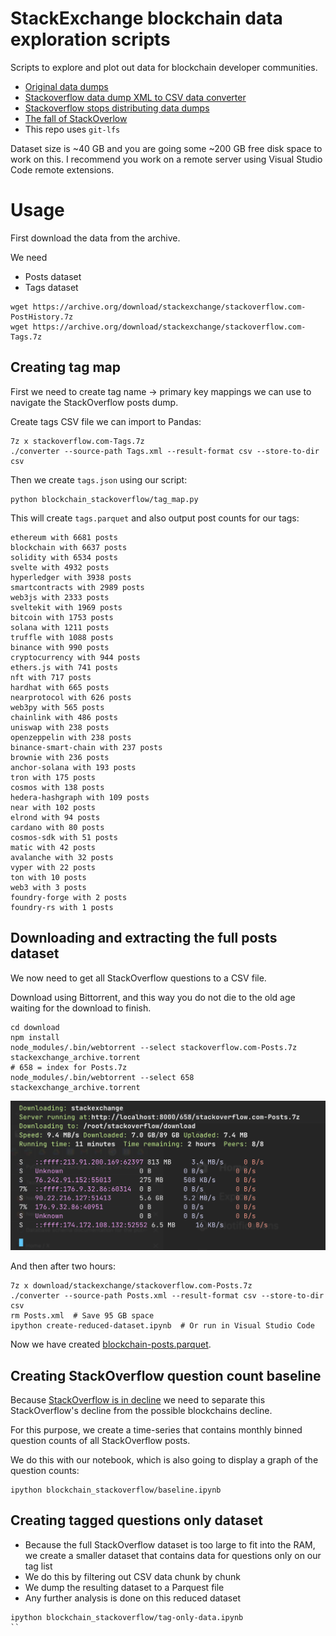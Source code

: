 # StackExchange blockchain data exploration scripts

Scripts to explore and plot out data for blockchain developer communities.

- [Original data dumps](https://archive.org/details/stackexchange)
- [Stackoverflow data dump XML to CSV data converter](https://github.com/SkobelevIgor/stackexchange-xml-converter)
- [Stackoverflow stops distributing data dumps](https://meta.stackoverflow.com/a/425121/315168)
- [The fall of StackOverlow](https://observablehq.com/@ayhanfuat/the-fall-of-stack-overflow)  
- This repo uses `git-lfs`

Dataset size is ~40 GB and you are going some ~200 GB free disk space to work on this.
I recommend you work on a remote server using Visual Studio Code remote extensions.

# Usage

First download the data from the archive.

We need

- Posts dataset
- Tags dataset

```shell
wget https://archive.org/download/stackexchange/stackoverflow.com-PostHistory.7z
wget https://archive.org/download/stackexchange/stackoverflow.com-Tags.7z
```

## Creating tag map

First we need to create tag name -> primary key mappings
we can use to navigate the StackOverflow posts dump.

Create tags CSV file we can import to Pandas:

```shell
7z x stackoverflow.com-Tags.7z
./converter --source-path Tags.xml --result-format csv --store-to-dir csv
```

Then we create `tags.json` using our script:

```shell
python blockchain_stackoverflow/tag_map.py 
```

This will create `tags.parquet` and also output post counts for our tags:

```
ethereum with 6681 posts
blockchain with 6637 posts
solidity with 6534 posts
svelte with 4932 posts
hyperledger with 3938 posts
smartcontracts with 2989 posts
web3js with 2333 posts
sveltekit with 1969 posts
bitcoin with 1753 posts
solana with 1211 posts
truffle with 1088 posts
binance with 990 posts
cryptocurrency with 944 posts
ethers.js with 741 posts
nft with 717 posts
hardhat with 665 posts
nearprotocol with 626 posts
web3py with 565 posts
chainlink with 486 posts
uniswap with 238 posts
openzeppelin with 238 posts
binance-smart-chain with 237 posts
brownie with 236 posts
anchor-solana with 193 posts
tron with 175 posts
cosmos with 138 posts
hedera-hashgraph with 109 posts
near with 102 posts
elrond with 94 posts
cardano with 80 posts
cosmos-sdk with 51 posts
matic with 42 posts
avalanche with 32 posts
vyper with 22 posts
ton with 10 posts
web3 with 3 posts
foundry-forge with 2 posts
foundry-rs with 1 posts
```

## Downloading and extracting the full posts dataset

We now need to get all StackOverflow questions to a CSV file.

Download using Bittorrent, and this way you do not die
to the old age waiting for the download to finish.

```shell
cd download
npm install
node_modules/.bin/webtorrent --select stackoverflow.com-Posts.7z stackexchange_archive.torrent 
# 658 = index for Posts.7z
node_modules/.bin/webtorrent --select 658 stackexchange_archive.torrent 
```

![Webtorrent downloading](screenshots/webtorrent.png)

And then after two hours:

```shell
7z x download/stackexchange/stackoverflow.com-Posts.7z
./converter --source-path Posts.xml --result-format csv --store-to-dir csv
rm Posts.xml  # Save 95 GB space
ipython create-reduced-dataset.ipynb  # Or run in Visual Studio Code
```

Now we have created [blockchain-posts.parquet](./blockchain-posts.parquet).

## Creating StackOverflow question count baseline 

Because [StackOverflow is in decline]() we need to separate
this StackOverflow's decline from the possible blockchains decline.

For this purpose, we create a time-series that contains monthly
binned question counts of all StackOverflow posts.

We do this with our notebook, which is also going to display 
a graph of the question counts:

```shell
ipython blockchain_stackoverflow/baseline.ipynb
```

## Creating tagged questions only dataset

- Because the full StackOverflow dataset is too large to fit into the RAM,
  we create a smaller dataset that contains data for questions 
  only on our tag list
- We do this by filtering out CSV data chunk by chunk
- We dump the resulting dataset to a Parquest file
- Any further analysis is done on this reduced dataset  

```shell
ipython blockchain_stackoverflow/tag-only-data.ipynb
``